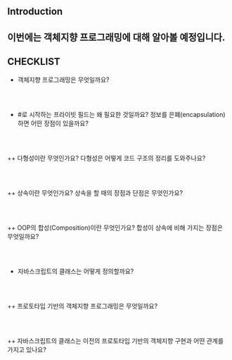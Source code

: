 
## Introduction
  이번에는 객체지향 프로그래밍에 대해 알아볼 예정입니다.
  ---------------------------------------------------------------------------------
  
## CHECKLIST

+ 객체지향 프로그래밍은 무엇일까요?
```
```
<br/>

  + #로 시작하는 프라이빗 필드는 왜 필요한 것일까요? 정보를 은폐(encapsulation)하면 어떤 장점이 있을까요?
```
```
<br/>

++ 다형성이란 무엇인가요? 다형성은 어떻게 코드 구조의 정리를 도와주나요?
```
```
<br/>

++ 상속이란 무엇인가요? 상속을 할 때의 장점과 단점은 무엇인가요?
```
```
<br/>

++ OOP의 합성(Composition)이란 무엇인가요? 합성이 상속에 비해 가지는 장점은 무엇일까요?
```
```
<br/>

+ 자바스크립트의 클래스는 어떻게 정의할까요?
```
```
<br/>

++ 프로토타입 기반의 객체지향 프로그래밍은 무엇일까요?
```
```
<br/>

++ 자바스크립트의 클래스는 이전의 프로토타입 기반의 객체지향 구현과 어떤 관계를 가지고 있나요?
```
```
<br/>
